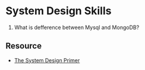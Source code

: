 # System Design Skills
1. What is defference between Mysql and MongoDB?


## Resource
* [The System Design Primer](https://github.com/donnemartin/system-design-primer)
